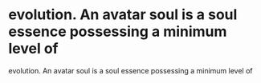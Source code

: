 # evolution. An avatar soul is a soul essence possessing a minimum level of

evolution. An avatar soul is a soul essence possessing a minimum level of